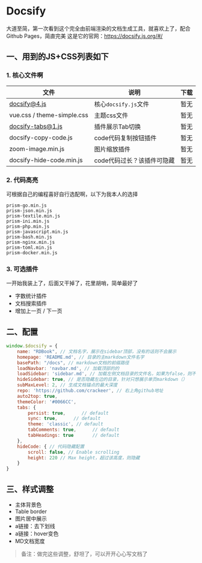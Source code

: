 # Docsify

大道至简，第一次看到这个完全由前端渲染的文档生成工具，就喜欢上了，配合Github Pages，简直完美
这是它的官网：https://docsify.js.org/#/

## 一、用到的JS+CSS列表如下

### 1. 核心文件啊

| 文件| 说明| 下载 |
| -- | -- |--|
|docsify@4.js|核心`docsify.js`文件|暂无|
|vue.css / theme-simple.css | 主题css文件 | 暂无|
|docsify-tabs@1.js | 插件展示Tab切换 |暂无|
|docsify-copy-code.js | code代码复制按钮插件|暂无|
|zoom-image.min.js | 图片缩放插件 | 暂无|
|docsify-hide-code.min.js | code代码过长？该插件可隐藏 | 暂无 |

### 2. 代码高亮
可根据自己的编程喜好自行选配啊，以下为我本人的选择
```text
prism-go.min.js
prism-json.min.js
prism-textile.min.js
prism-ini.min.js
prism-php.min.js
prism-javascript.min.js
prism-bash.min.js
prism-nginx.min.js
prism-toml.min.js
prism-docker.min.js
```

### 3. 可选插件
一开始我装上了，后面又干掉了，花里胡哨，简单最好了
- 字数统计插件
- 文档搜索插件
- 增加上一页 / 下一页

## 二、配置

```js
window.$docsify = {
    name: "RDBook", // 文档名字，展示在sidebar顶部，没有的话则不会展示
    homepage: 'README.md', // 目录的主markdown文件名字
    basePath: "/docs", // markdown文档的前缀路径
    loadNavbar: 'navbar.md', // 加载顶部的的
    loadSidebar: 'sidebar.md', // 加载左侧文档目录的文件名，如果为false，则不加载目录，只展示当前MD文件的瞄点
    hideSidebar: true, // 是否隐藏左边的目录，针对只想展示单页markdown（）
    subMaxLevel: 2, // 生成文档锚点的最大深度
    repo: 'https://github.com/crackeer', // 右上角github地址
    auto2top: true,
    themeColor: '#0066CC',
    tabs: {
        persist: true,      // default
        sync: true,      // default
        theme: 'classic', // default
        tabComments: true,      // default
        tabHeadings: true       // default
    },
    hideCode: { // 代码隐藏配置
        scroll: false, // Enable scrolling
        height: 220 // Max height，超过该高度，则隐藏
    }
}
```

## 三、样式调整

- 主体背景色
- Table border
- 图片居中展示
- a链接：去下划线
- a链接：hover变色
- MD文档宽度

> 备注：做完这些调整，舒坦了，可以开开心心写文档了


